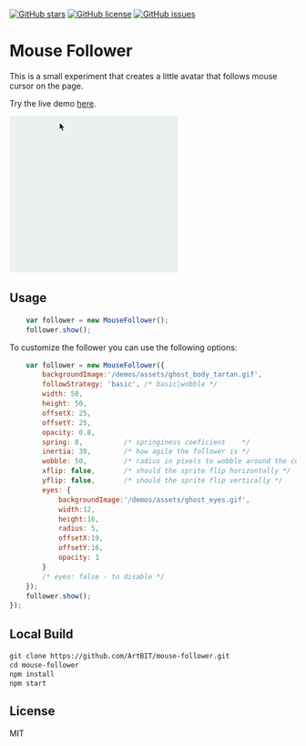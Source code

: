 [![GitHub stars](https://img.shields.io/github/stars/ArtBIT/mouse-follower.svg)](https://github.com/ArtBIT/mouse-follower) [![GitHub license](https://img.shields.io/github/license/ArtBIT/mouse-follower.svg)](https://github.com/ArtBIT/mouse-follower) [![GitHub issues](https://img.shields.io/github/issues/ArtBIT/mouse-follower.svg)](https://github.com/ArtBIT/mouse-follower/issues)

# Mouse Follower

This is a small experiment that creates a little avatar that follows mouse cursor on the page.

Try the live demo [here](https://artbit.github.io/mouse-follower/demos/).

[![mouse-follower](demos/assets/demo.gif)](http://github.com/artbit/mouse-follower/)

## Usage
```js
    var follower = new MouseFollower();
    follower.show();
```
To customize the follower you can use the following options:
```js
    var follower = new MouseFollower({
        backgroundImage:'/demos/assets/ghost_body_tartan.gif',
        followStrategy: 'basic', /* basic|wobble */
        width: 50,
        height: 50,
        offsetX: 25,
        offsetY: 25,
        opacity: 0.8,
        spring: 8,          /* springiness coeficient    */
        inertia: 30,        /* how agile the follower is */
        wobble: 50,         /* radius in pixels to wobble around the cursor */
        xflip: false,       /* should the sprite flip horizontally */
        yflip: false,       /* should the sprite flip vertically */
        eyes: {
            backgroundImage:'/demos/assets/ghost_eyes.gif',
            width:12,
            height:16,
            radius: 5,
            offsetX:19,
            offsetY:16,
            opacity: 1
        }
        /* eyes: false - to disable */
    });
    follower.show();
});
```

## Local Build
```
git clone https://github.com/ArtBIT/mouse-follower.git
cd mouse-follower
npm install
npm start
```

## License
MIT
